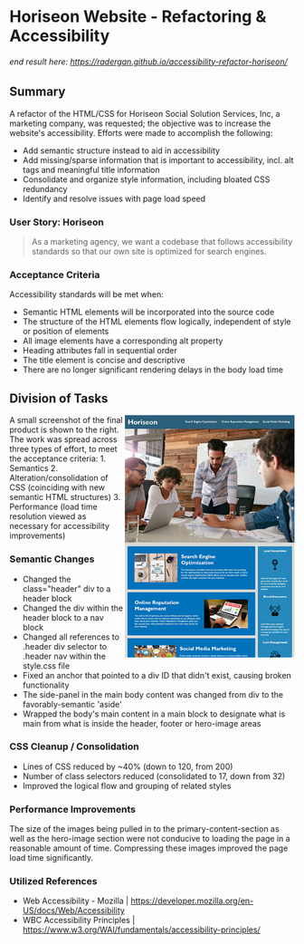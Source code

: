 # Horiseon Website - Refactoring & Accessibility
###### end result here: https://radergan.github.io/accessibility-refactor-horiseon/

## Summary 
A refactor of the HTML/CSS for Horiseon Social Solution Services, Inc, a marketing company, was requested; the objective was to increase the website's accessibility. Efforts were made to accomplish the following:
- Add semantic structure instead to aid in accessibility
- Add missing/sparse information that is important to accessibility, incl. alt tags and meaningful title information
- Consolidate and organize style information, including bloated CSS redundancy
- Identify and resolve issues with page load speed

### User Story: Horiseon
> As a marketing agency, we want a codebase that follows accessibility standards 
> so that our own site is optimized for search engines.

### Acceptance Criteria
Accessibility standards will be met when:
- Semantic HTML elements will be incorporated into the source code
- The structure of the HTML elements flow logically, independent of style or position of elements
- All image elements have a corresponding alt property
- Heading attributes fall in sequential order
- The title element is concise and descriptive
- There are no longer significant rendering delays in the body load time

## Division of Tasks
<img align="right" width="300" src="./assets/images/horiseon-site-mockup.jpg" alt="Final Mockup: Horiseon Website">
A small screenshot of the final product is shown to the right. The work was spread across three types of effort, to meet the acceptance criteria:
1. Semantics
2. Alteration/consolidation of CSS (coinciding with new semantic HTML structures)
3. Performance (load time resolution viewed as necessary for accessibility improvements)

### Semantic Changes
- Changed the class="header" div to a header block
- Changed the div within the header block to a nav block
- Changed all references to .header div selector to .header nav within the style.css file
- Fixed an anchor that pointed to a div ID that didn't exist, causing broken functionality
- The side-panel in the main body content was changed from div to the favorably-semantic 'aside'
- Wrapped the body's main content in a main block to designate what is main from what is inside the header, footer or hero-image areas

### CSS Cleanup / Consolidation
- Lines of CSS reduced by ~40% (down to 120, from 200)
- Number of class selectors reduced (consolidated to 17, down from 32)
- Improved the logical flow and grouping of related styles

### Performance Improvements
The size of the images being pulled in to the primary-content-section as well as the hero-image section were not conducive to loading the page in a reasonable amount of
time. Compressing these images improved the page load time significantly.

### Utilized References
 - Web Accessibility - Mozilla  | https://developer.mozilla.org/en-US/docs/Web/Accessibility
 - WBC Accessibility Principles | https://www.w3.org/WAI/fundamentals/accessibility-principles/
